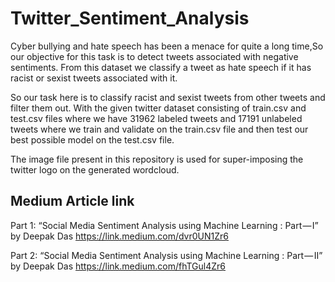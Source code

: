 # Twitter_Sentiment_Analysis

Cyber bullying and hate speech has been a menace for quite a long time,So our objective for this task is to detect tweets associated with negative sentiments.
From this dataset we classify a tweet as hate speech if it has racist or sexist tweets associated with it.

So our task here is to classify racist and sexist tweets from other tweets and filter them out.
With the given twitter dataset consisting of train.csv and test.csv files where we have 31962 labeled tweets and 17191 unlabeled tweets where we train and validate on the train.csv file and then test our best possible model on the test.csv file.

The image file present in this repository is used for super-imposing the twitter logo on the generated wordcloud.

## Medium Article link 
Part 1: “Social Media Sentiment Analysis using Machine Learning : Part — I” by Deepak Das
https://link.medium.com/dvr0UN1Zr6


Part 2: “Social Media Sentiment Analysis using Machine Learning : Part — II” by Deepak Das 
https://link.medium.com/fhTGul4Zr6
